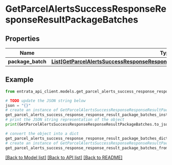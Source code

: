 # GetParcelAlertsSuccessResponseResponseResultPackageBatches


## Properties

Name | Type | Description | Notes
------------ | ------------- | ------------- | -------------
**package_batch** | [**List[GetParcelAlertsSuccessResponseResponseResultPackageBatchesPackageBatchInner]**](GetParcelAlertsSuccessResponseResponseResultPackageBatchesPackageBatchInner.md) |  | 

## Example

```python
from entrata_api_client.models.get_parcel_alerts_success_response_response_result_package_batches import GetParcelAlertsSuccessResponseResponseResultPackageBatches

# TODO update the JSON string below
json = "{}"
# create an instance of GetParcelAlertsSuccessResponseResponseResultPackageBatches from a JSON string
get_parcel_alerts_success_response_response_result_package_batches_instance = GetParcelAlertsSuccessResponseResponseResultPackageBatches.from_json(json)
# print the JSON string representation of the object
print(GetParcelAlertsSuccessResponseResponseResultPackageBatches.to_json())

# convert the object into a dict
get_parcel_alerts_success_response_response_result_package_batches_dict = get_parcel_alerts_success_response_response_result_package_batches_instance.to_dict()
# create an instance of GetParcelAlertsSuccessResponseResponseResultPackageBatches from a dict
get_parcel_alerts_success_response_response_result_package_batches_from_dict = GetParcelAlertsSuccessResponseResponseResultPackageBatches.from_dict(get_parcel_alerts_success_response_response_result_package_batches_dict)
```
[[Back to Model list]](../README.md#documentation-for-models) [[Back to API list]](../README.md#documentation-for-api-endpoints) [[Back to README]](../README.md)


